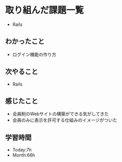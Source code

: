 # 取り組んだ課題一覧
- Rails
## わかったこと
- ログイン機能の作り方
## 次やること
- Rails
## 感じたこと
- 会員制のWebサイトの構築ができる気がしてきた
- 会員のみに表示を許可する仕組みのイメージがついた
## 学習時間
- Today:7h
- Month:66h
